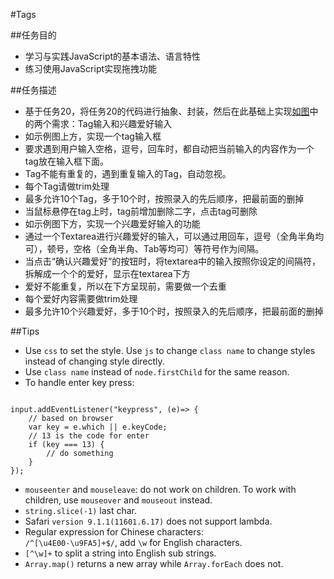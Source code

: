 #Tags

##任务目的
* 学习与实践JavaScript的基本语法、语言特性
* 练习使用JavaScript实现拖拽功能

##任务描述
* 基于任务20，将任务20的代码进行抽象、封装，然后在此基础上实现[如图](https://github.com/BenjaminZ/BaiduFrontEnd/blob/master/stageTwo/task21/img/task_2_21_1.jpg)中的两个需求：Tag输入和兴趣爱好输入
* 如示例图上方，实现一个tag输入框
* 要求遇到用户输入空格，逗号，回车时，都自动把当前输入的内容作为一个tag放在输入框下面。
* Tag不能有重复的，遇到重复输入的Tag，自动忽视。
* 每个Tag请做trim处理
* 最多允许10个Tag，多于10个时，按照录入的先后顺序，把最前面的删掉
* 当鼠标悬停在tag上时，tag前增加删除二字，点击tag可删除
* 如示例图下方，实现一个兴趣爱好输入的功能
* 通过一个Textarea进行兴趣爱好的输入，可以通过用回车，逗号（全角半角均可），顿号，空格（全角半角、Tab等均可）等符号作为间隔。
* 当点击“确认兴趣爱好”的按钮时，将textarea中的输入按照你设定的间隔符，拆解成一个个的爱好，显示在textarea下方
* 爱好不能重复，所以在下方呈现前，需要做一个去重
* 每个爱好内容需要做trim处理
* 最多允许10个兴趣爱好，多于10个时，按照录入的先后顺序，把最前面的删掉

##Tips
* Use <code>css</code> to set the style. Use <code>js</code> to change <code>class name</code> to change styles instead of changing style directly.
* Use <code>class name</code> instead of <code>node.firstChild</code> for the same reason.
* To handle enter key press:
<pre><code>
input.addEventListener("keypress", (e)=> {
    // based on browser
    var key = e.which || e.keyCode;
    // 13 is the code for enter
    if (key === 13) {
        // do something
    }
});
</code></pre>
* <code>mouseenter</code> and <code>mouseleave</code>: do not work on children. To work with children, use <code>mouseover</code> and <code>mouseout</code> instead.
* <code>string.slice(-1)</code> last char.
* Safari <code>version 9.1.1(11601.6.17)</code> does not support lambda.
* Regular expression for Chinese characters: <code>
/^[\u4E00-\u9FA5]+$/</code>, add <code>\w</code> for English characters.
* <code>[^\w]+</code> to split a string into English sub strings.
* <code>Array.map()</code> returns a new array while <code>Array.forEach</code> does not.